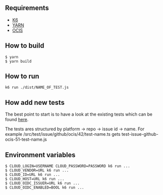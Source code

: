 ## Requirements
*  [K6](https://k6.io/)
*  [YARN](https://yarnpkg.com/)
*  [OCIS](https://github.com/owncloud/ocis)

## How to build
```console
$ yarn
$ yarn build
```

## How to run
```console
k6 run ./dist/NAME_OF_TEST.js
```

## How add new tests
The best point to start is to have a look at the existing tests which can be found [here](src/test).

The tests ares structured by platform -> repo -> issue id -> name. For example /src/test/issue/github/ocis/42/test-name.ts gets test-issue-github-ocis-51-test-name.js

## Environment variables
```console
$ CLOUD_LOGIN=USERNAME CLOUD_PASSWORD=PASSWORD k6 run ...
$ CLOUD_VENDOR=URL k6 run ...
$ CLOUD_ID=URL k6 run ...
$ CLOUD_HOST=URL k6 run ...
$ CLOUD_OIDC_ISSUER=URL k6 run ...
$ CLOUD_OIDC_ENABLED=BOOL k6 run ...
```